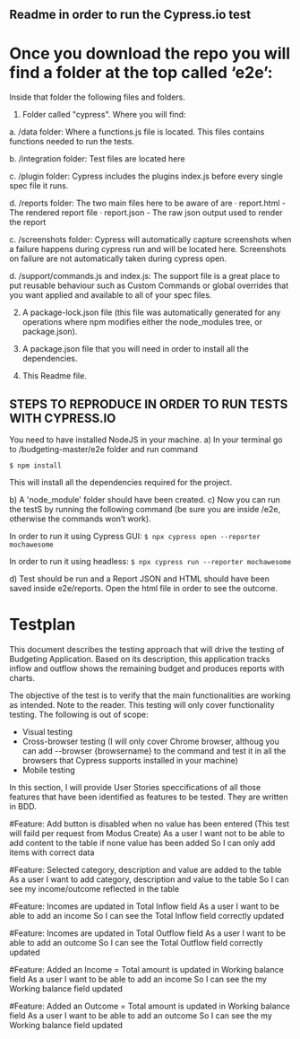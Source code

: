 ## Readme in order to run the Cypress.io test

# Once you download the repo you will find a folder at the top called ‘e2e’:

Inside that folder the following files and folders.

1. Folder called "cypress". Where you will find:

a.    /data folder: Where a functions.js file is located. This files contains functions needed to run the tests.

b.   	/integration folder: Test files are located here

c.   	/plugin folder: Cypress includes the plugins index.js before every single spec file it runs.

d.    /reports folder: The two main files here to be aware of are
·  	report.html - The rendered report file
·  	report.json - The raw json output used to render the report

c.   /screenshots folder: Cypress will automatically capture screenshots when a failure happens during cypress run and will be located here. Screenshots on failure are not automatically taken during cypress open.

d.   	/support/commands.js and index.js: The support file is a great place to put reusable behaviour such as Custom Commands or global overrides that you want applied and available to all of your spec files.

2. A package-lock.json file (this file was automatically generated for any operations where npm modifies either the node_modules tree, or package.json).

3. A package.json file that you will need in order to install all the dependencies.

4. This Readme file.


## STEPS TO REPRODUCE IN ORDER TO RUN TESTS WITH CYPRESS.IO

You need to have installed NodeJS in your machine. 
a)	In your terminal go to /budgeting-master/e2e folder and run command

 ```$ npm install```

This will install all the dependencies required for the project.

b) A 'node_module' folder should have been created.
c) Now you can run the testS by running the following command (be sure you are inside /e2e, otherwise the commands won’t work).

In order to run it using Cypress GUI:
```$ npx cypress open --reporter mochawesome```

In order to run it using headless:
```$ npx cypress run --reporter mochawesome```

d) Test should be run and a Report JSON and HTML should have been saved inside e2e/reports. Open the html file in order to see the outcome.

# Testplan

This document describes the testing approach that will drive the testing of Budgeting Application. Based on its description, this application tracks inflow and outflow shows the remaining budget and produces reports with charts. 
 
The objective of the test is to verify that the main functionalities are working as intended. Note to the reader. This testing will only cover functionality testing. The following is out of scope:
- Visual testing
- Cross-browser testing (I will only cover Chrome browser, althoug you can add --browser {browsername} to the command and test it in all the browsers that Cypress supports installed in your machine)
- Mobile testing
 
In this section, I will provide User Stories speccifications of all those features that have been identified as features to be tested. They are written in BDD.


#Feature: Add button is disabled when no value has been entered (This test will faild per request from Modus Create)
As a user
I want not to be able to add content to the table if none value has been added
So I can only add items with correct data

#Feature: Selected category, description and value are added to the table
As a user
I want to add category, description and value to the table
So I can see my income/outcome reflected in the table

#Feature: Incomes are updated in Total Inflow field
As a user 
I want to be able to add an income
So I can see the Total Inflow field correctly updated 

#Feature: Incomes are updated in Total Outflow field
As a user 
I want to be able to add an outcome
So I can see the Total Outflow field correctly updated 

#Feature: Added an Income = Total amount is updated in Working balance field
As a user 
I want to be able to add an income
So I can see the my Working balance field updated

#Feature: Added an Outcome = Total amount is updated in Working balance field
As a user 
I want to be able to add an outcome
So I can see the my Working balance field updated





